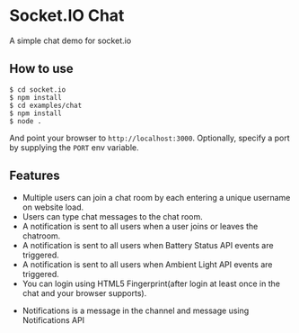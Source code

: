 
# Socket.IO Chat

A simple chat demo for socket.io

## How to use

```
$ cd socket.io
$ npm install
$ cd examples/chat
$ npm install
$ node .
```

And point your browser to `http://localhost:3000`. Optionally, specify
a port by supplying the `PORT` env variable.

## Features

- Multiple users can join a chat room by each entering a unique username
on website load.
- Users can type chat messages to the chat room.
- A notification is sent to all users when a user joins or leaves
the chatroom.
- A notification is sent to all users when Battery Status API events are triggered.
- A notification is sent to all users when Ambient Light API events are triggered.
- You can login using HTML5 Fingerprint(after login at least once in the chat and your browser supports).
* Notifications is a message in the channel and message using Notifications API
